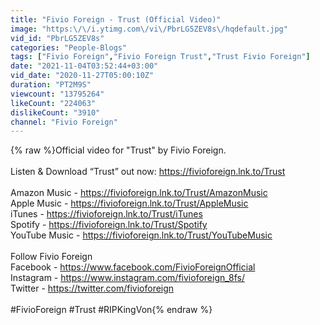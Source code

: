 ```yaml
---
title: "Fivio Foreign - Trust (Official Video)"
image: "https:\/\/i.ytimg.com\/vi\/PbrLG5ZEV8s\/hqdefault.jpg"
vid_id: "PbrLG5ZEV8s"
categories: "People-Blogs"
tags: ["Fivio Foreign","Fivio Foreign Trust","Trust Fivio Foreign"]
date: "2021-11-04T03:52:44+03:00"
vid_date: "2020-11-27T05:00:10Z"
duration: "PT2M9S"
viewcount: "13795264"
likeCount: "224063"
dislikeCount: "3910"
channel: "Fivio Foreign"
---
```

{% raw %}Official video for &quot;Trust&quot; by Fivio Foreign. <br /> <br />Listen &amp; Download “Trust” out now: <a rel="nofollow" target="blank" href="https://fivioforeign.lnk.to/Trust">https://fivioforeign.lnk.to/Trust</a>  <br /> <br />Amazon Music - <a rel="nofollow" target="blank" href="https://fivioforeign.lnk.to/Trust/AmazonMusic">https://fivioforeign.lnk.to/Trust/AmazonMusic</a><br />Apple Music - <a rel="nofollow" target="blank" href="https://fivioforeign.lnk.to/Trust/AppleMusic">https://fivioforeign.lnk.to/Trust/AppleMusic</a><br />iTunes - <a rel="nofollow" target="blank" href="https://fivioforeign.lnk.to/Trust/iTunes">https://fivioforeign.lnk.to/Trust/iTunes</a><br />Spotify - <a rel="nofollow" target="blank" href="https://fivioforeign.lnk.to/Trust/Spotify">https://fivioforeign.lnk.to/Trust/Spotify</a><br />YouTube Music - <a rel="nofollow" target="blank" href="https://fivioforeign.lnk.to/Trust/YouTubeMusic">https://fivioforeign.lnk.to/Trust/YouTubeMusic</a><br /> <br />Follow Fivio Foreign<br />Facebook - <a rel="nofollow" target="blank" href="https://www.facebook.com/FivioForeignOfficial">https://www.facebook.com/FivioForeignOfficial</a><br />Instagram - <a rel="nofollow" target="blank" href="https://www.instagram.com/fivioforeign_8fs/">https://www.instagram.com/fivioforeign_8fs/</a><br />Twitter - <a rel="nofollow" target="blank" href="https://twitter.com/fivioforeign">https://twitter.com/fivioforeign</a><br /><br />#FivioForeign #Trust #RIPKingVon{% endraw %}
